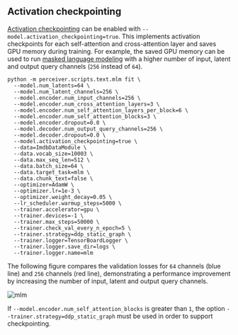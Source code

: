 ## Activation checkpointing

[Activation checkpointing](https://pytorch-lightning.readthedocs.io/en/latest/advanced/advanced_gpu.html#fairscale-activation-checkpointing)
can be enabled with `--model.activation_checkpointing=true`. This implements activation checkpoints for each self-attention
and cross-attention layer and saves GPU memory during training. For example, the saved GPU memory can be used to run
[masked language modeling](../README.md#masked-language-modeling) with a higher number of input, latent and output query
channels (`256` instead of `64`).

```shell
python -m perceiver.scripts.text.mlm fit \
  --model.num_latents=64 \
  --model.num_latent_channels=256 \
  --model.encoder.num_input_channels=256 \
  --model.encoder.num_cross_attention_layers=3 \
  --model.encoder.num_self_attention_layers_per_block=6 \
  --model.encoder.num_self_attention_blocks=3 \
  --model.encoder.dropout=0.0 \
  --model.decoder.num_output_query_channels=256 \
  --model.decoder.dropout=0.0 \
  --model.activation_checkpointing=true \
  --data=ImdbDataModule \
  --data.vocab_size=10003 \
  --data.max_seq_len=512 \
  --data.batch_size=64 \
  --data.target_task=mlm \
  --data.chunk_text=false \
  --optimizer=AdamW \
  --optimizer.lr=1e-3 \
  --optimizer.weight_decay=0.05 \
  --lr_scheduler.warmup_steps=5000 \
  --trainer.accelerator=gpu \
  --trainer.devices=-1 \
  --trainer.max_steps=50000 \
  --trainer.check_val_every_n_epoch=5 \
  --trainer.strategy=ddp_static_graph \
  --trainer.logger=TensorBoardLogger \
  --trainer.logger.save_dir=logs \
  --trainer.logger.name=mlm
```

The following figure compares the validation losses for `64` channels (blue line) and `256` channels (red line),
demonstrating a performance improvement by increasing the number of input, latent and output query channels.

![mlm](checkpointing.png)

If `--model.encoder.num_self_attention_blocks` is greater than `1`, the option `--trainer.strategy=ddp_static_graph`
must be used in order to support checkpointing.

